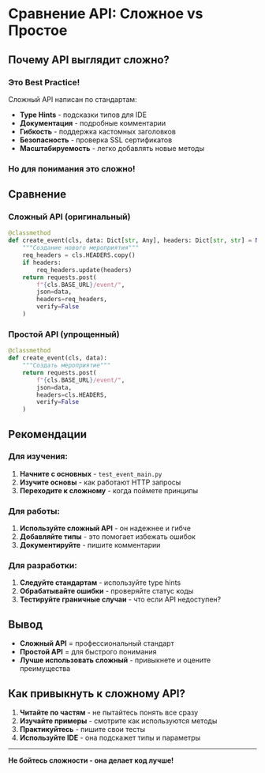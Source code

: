 # Сравнение API: Сложное vs Простое

## Почему API выглядит сложно?

### Это Best Practice!

Сложный API написан по стандартам:
- **Type Hints** - подсказки типов для IDE
- **Документация** - подробные комментарии
- **Гибкость** - поддержка кастомных заголовков
- **Безопасность** - проверка SSL сертификатов
- **Масштабируемость** - легко добавлять новые методы

### Но для понимания это сложно!

## Сравнение

### Сложный API (оригинальный)
```python
@classmethod
def create_event(cls, data: Dict[str, Any], headers: Dict[str, str] = None) -> requests.Response:
    """Создание нового мероприятия"""
    req_headers = cls.HEADERS.copy()
    if headers:
        req_headers.update(headers)
    return requests.post(
        f"{cls.BASE_URL}/event/",
        json=data,
        headers=req_headers,
        verify=False
    )
```

### Простой API (упрощенный)
```python
@classmethod
def create_event(cls, data):
    """Создать мероприятие"""
    return requests.post(
        f"{cls.BASE_URL}/event/",
        json=data,
        headers=cls.HEADERS,
        verify=False
    )
```

## Рекомендации

### Для изучения:
1. **Начните с основных** - `test_event_main.py`
2. **Изучите основы** - как работают HTTP запросы
3. **Переходите к сложному** - когда поймете принципы

### Для работы:
1. **Используйте сложный API** - он надежнее и гибче
2. **Добавляйте типы** - это помогает избежать ошибок
3. **Документируйте** - пишите комментарии

### Для разработки:
1. **Следуйте стандартам** - используйте type hints
2. **Обрабатывайте ошибки** - проверяйте статус коды
3. **Тестируйте граничные случаи** - что если API недоступен?

## Вывод

- **Сложный API** = профессиональный стандарт
- **Простой API** = для быстрого понимания
- **Лучше использовать сложный** - привыкнете и оцените преимущества

## Как привыкнуть к сложному API?

1. **Читайте по частям** - не пытайтесь понять все сразу
2. **Изучайте примеры** - смотрите как используются методы
3. **Практикуйтесь** - пишите свои тесты
4. **Используйте IDE** - она подскажет типы и параметры

---

**Не бойтесь сложности - она делает код лучше!** 